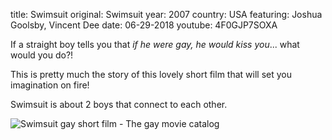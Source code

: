 title: Swimsuit
original: Swimsuit
year: 2007
country: USA
featuring: Joshua Goolsby, Vincent Dee
date: 06-29-2018
youtube: 4F0GJP7SOXA

If a straight boy tells you that *if he were gay, he would kiss you*... what would you do?!

This is pretty much the story of this lovely short film that will set you imagination on fire!

Swimsuit is about 2 boys that connect to each other.

![Swimsuit gay short film - The gay movie catalog]({filename}/images/swimsuit2.jpg)

 

 
